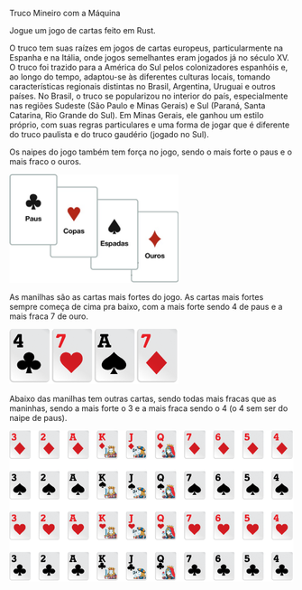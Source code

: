 <t1>Truco Mineiro com a Máquina</t1>

<p>Jogue um jogo de cartas feito em Rust.</p> 

<p>O truco tem suas raízes em jogos de cartas europeus, particularmente na Espanha e na Itália, onde jogos semelhantes eram jogados já no século XV. O truco foi trazido para a América do Sul pelos colonizadores espanhóis e, ao longo do tempo, adaptou-se às diferentes culturas locais, tomando características regionais distintas no Brasil, Argentina, Uruguai e outros países. No Brasil, o truco se popularizou no interior do país, especialmente nas regiões Sudeste (São Paulo e Minas Gerais) e Sul (Paraná, Santa Catarina, Rio Grande do Sul). Em Minas Gerais, ele ganhou um estilo próprio, com suas regras particulares e uma forma de jogar que é diferente do truco paulista e do truco gaudério (jogado no Sul).
<p>

<p>Os naipes do jogo também tem força no jogo, sendo o mais forte o paus e o mais fraco o ouros.</p>
<img width="300px" src="img/naipes.png">

<p>As manilhas são as cartas mais fortes do jogo. As cartas mais fortes sempre começa de cima pra baixo, com a mais forte sendo 4 de paus e a mais fraca 7 de ouro.<p>
<img width="300px" src="img/manilhas.png">

<p>Abaixo das manilhas tem outras cartas, sendo todas mais fracas que as maninhas, sendo a mais forte o 3 e a mais fraca sendo o 4 (o 4 sem ser do naipe de paus).</p>
<img src="img/cartas.png">

